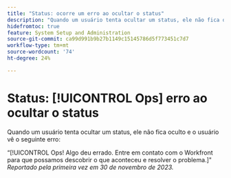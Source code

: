 ```yaml
---
title: "Status: ocorre um erro ao ocultar o status"
description: "Quando um usuário tenta ocultar um status, ele não fica oculto e o usuário vê o erro Ops."
hidefromtoc: true
feature: System Setup and Administration
source-git-commit: ca99d991b9b27b1149c15145786d5f773451c7d7
workflow-type: tm+mt
source-wordcount: '74'
ht-degree: 24%

---
```



# Status: [!UICONTROL Ops] erro ao ocultar o status

Quando um usuário tenta ocultar um status, ele não fica oculto e o usuário vê o seguinte erro:

“[!UICONTROL Ops! Algo deu errado. Entre em contato com o Workfront para que possamos descobrir o que aconteceu e resolver o problema.]&quot;
_Reportado pela primeira vez em 30 de novembro de 2023._
